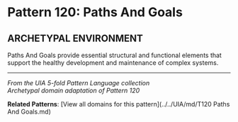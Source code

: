 # Pattern 120: Paths And Goals

## ARCHETYPAL ENVIRONMENT

Paths And Goals provide essential structural and functional elements that support the healthy development and maintenance of complex systems.

---

*From the UIA 5-fold Pattern Language collection*  
*Archetypal domain adaptation of Pattern 120*

**Related Patterns**: [View all domains for this pattern](../../UIA/md/T120 Paths And Goals.md)